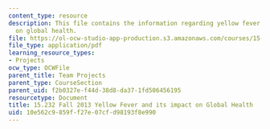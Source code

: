 ```yaml
---
content_type: resource
description: This file contains the information regarding yellow fever and its impact
  on global health.
file: https://ol-ocw-studio-app-production.s3.amazonaws.com/courses/15-232-business-model-innovation-global-health-in-frontier-markets-fall-2013/10e562c9859ff27e07cfd98193f8e990_MIT15_232F13_a1_ylw-fvr_1.pdf
file_type: application/pdf
learning_resource_types:
- Projects
ocw_type: OCWFile
parent_title: Team Projects
parent_type: CourseSection
parent_uid: f2b0327e-f44d-38d8-da37-1fd506456195
resourcetype: Document
title: 15.232 Fall 2013 Yellow Fever and its impact on Global Health
uid: 10e562c9-859f-f27e-07cf-d98193f8e990
---
```

